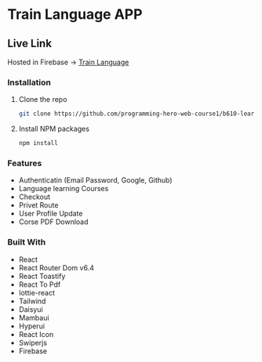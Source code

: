 # Train Language APP

## Live Link

Hosted in Firebase -> [Train Language](https://dev-quiz-imran.netlify.app/)

### Installation
1. Clone the repo
   ```sh
   git clone https://github.com/programming-hero-web-course1/b610-learning-platform-client-side-imran-mridha
   ```
2. Install NPM packages
   ```sh
   npm install
   ```

### Features

* Authenticatin (Email Password, Google, Github)
* Language learning Courses
* Checkout
* Privet Route
* User Profile Update
* Corse PDF Download

### Built With

* React
* React Router Dom v6.4 
* React Toastify
* React To Pdf
* lottie-react
* Tailwind
* Daisyui
* Mambaui
* Hyperui
* React Icon
* Swiperjs
* Firebase


